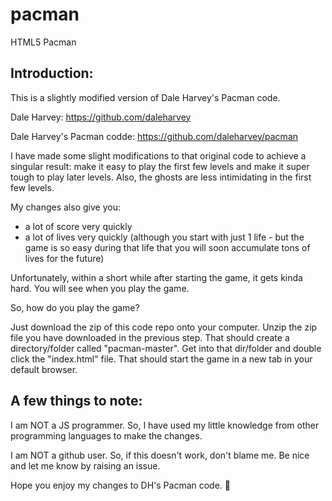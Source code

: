 # pacman
HTML5 Pacman

Introduction:
----

This is a slightly modified version of Dale Harvey's Pacman code.

Dale Harvey: https://github.com/daleharvey

Dale Harvey's Pacman codde: https://github.com/daleharvey/pacman

I have made some slight modifications to that original code to achieve a singular result: make it easy to play the first few levels and make it super tough to play later levels. Also, the ghosts are less intimidating in the first few levels.

My changes also give you:
* a lot of score very quickly
* a lot of lives very quickly (although you start with just 1 life - but the game is so easy during that life that you will soon accumulate tons of lives for the future)

Unfortunately, within a short while after starting the game, it gets kinda hard. You will see when you play the game. 

So, how do you play the game?

Just download the zip of this code repo onto your computer. Unzip the zip file you have downloaded in the previous step. That should create a directory/folder called "pacman-master". Get into that dir/folder and double click the "index.html" file. That should start the game in a new tab in your default browser.

A few things to note:
----

I am NOT a JS programmer. So, I have used my little knowledge from other programming languages to make the changes.

I am NOT a github user. So, if this doesn't work, don't blame me. Be nice and let me know by raising an issue.

Hope you enjoy my changes to DH's Pacman code. 🙂
